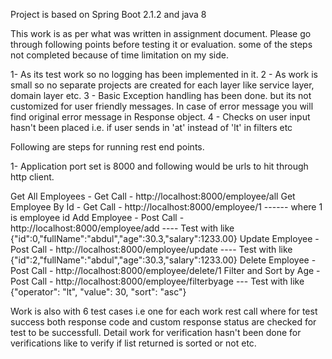 Project is based on Spring Boot 2.1.2 and java 8

This work is as per what was written in assignment document. Please go through following points 
before testing it or evaluation. some of the steps not completed because of time limitation on my side.

1- As its test work so no logging has been implemented in it.
2 - As work is small so no separate projects are created for each layer like service layer, domain layer etc.
3 - Basic Exception handling has been done. but its not customized for user friendly messages. In case of error message you will find original error message in Response object. 
4 - Checks on user input hasn't been placed i.e. if user sends in 'at' instead of 'lt' in filters etc

Following are steps for running rest end points.

1- Application port set is 8000 and following would be urls to hit through http client.

Get All Employees - Get Call - http://localhost:8000/employee/all
Get Employee By Id - Get Call - http://localhost:8000/employee/1 ------ where 1 is employee id
Add Employee - Post Call - http://localhost:8000/employee/add ---- Test with like {"id":0,"fullName":"abdul","age":30.3,"salary":1233.00}
Update Employee - Post Call - http://localhost:8000/employee/update ---- Test with like {"id":2,"fullName":"abdul","age":30.3,"salary":1233.00}
Delete Employee - Post Call - http://localhost:8000/employee/delete/1 
Filter and Sort by Age  - Post Call - http://localhost:8000/employee/filterbyage --- Test with like {"operator": "lt", "value": 30, "sort": "asc"}

Work is also with 6 test cases i.e one for each work rest call where for test success both response code and custom response status are checked for test to be successfull. Detail work for verification hasn't been done for verifications like to verify if list returned is sorted or not etc.

